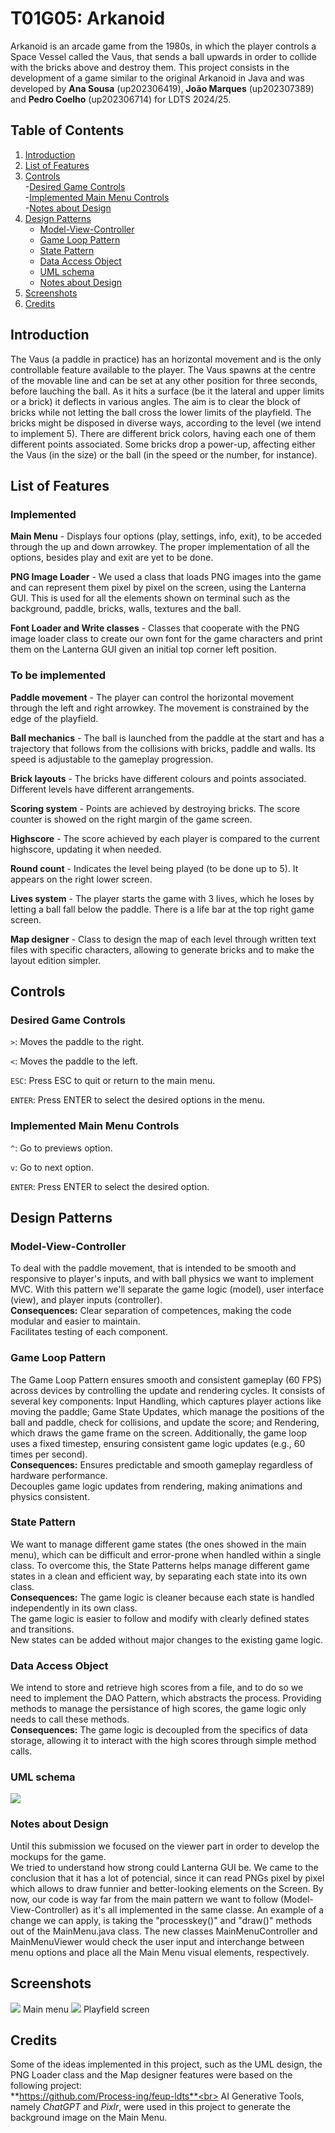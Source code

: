 # T01G05: Arkanoid
Arkanoid is an arcade game from the 1980s, in which the player controls a Space Vessel called the Vaus, that sends a ball upwards in order to collide with the bricks above and destroy them.
This project consists in the development of a game similar to the original Arkanoid in Java and was developed by **Ana Sousa** (up202306419), **João Marques** (up202307389) and **Pedro Coelho** (up202306714) for LDTS 2024/25.
## Table of Contents
1. [Introduction](#introduction)
2. [List of Features](#list-of-features)
3. [Controls](#controls)<br>
   -[Desired Game Controls](#desired-game-controls)<br>
   -[Implemented Main Menu Controls](#implemented-main-menu-controls)<br>
   -[Notes about Design](#notes-about-design)<br>
4. [Design Patterns](#design-patterns)<br>
   - [Model-View-Controller](#model-view-controller)<br>
   - [Game Loop Pattern](#game-loop-pattern)<br>
   - [State Pattern](#state-pattern)<br>
   - [Data Access Object](#data-access-object)<br>
   - [UML schema](#uml-schema)<br>
   - [Notes about Design](#notes-about-design)<br>
4. [Screenshots](#screenshots)
5. [Credits](#credits)

## Introduction
The Vaus (a paddle in practice) has an horizontal movement and is the only controllable feature available to the player. The Vaus spawns at the centre of the movable line and can be set at any other position for three seconds, before lauching the ball. As it hits a surface (be it the lateral and upper limits or a brick) it deflects in various angles. The aim is to clear the block of bricks while not letting the ball cross the lower limits of the playfield.
The bricks might be disposed in diverse ways, according to the level (we intend to implement 5). There are different brick colors, having each one of them different points associated. Some bricks drop a power-up, affecting either the Vaus (in the size) or the ball (in the speed or the number, for instance).

## List of Features
### Implemented
**Main Menu** - Displays four options (play, settings, info, exit), to be acceded through the up and down arrowkey. The proper implementation of all the options, besides play and exit are yet to be done.

**PNG Image Loader** - We used a class that loads PNG images into the game and can represent them pixel by pixel on the screen, using the Lanterna GUI. This is used for all the elements shown on terminal such as the background, paddle, bricks, walls, textures and the ball.

**Font Loader and Write classes** - Classes that cooperate with the PNG image loader class to create our own font for the game characters and print them on the Lanterna GUI given an initial top corner left position.

### To be implemented
**Paddle movement** - The player can control the horizontal movement through the left and right arrowkey. The movement is constrained by the edge of the playfield.

**Ball mechanics** - The ball is launched from the paddle at the start and has a trajectory that follows from the collisions with bricks, paddle and walls. Its speed is adjustable to the gameplay progression.

**Brick layouts** - The bricks have different colours and points associated. Different levels have different arrangements.

**Scoring system** - Points are achieved by destroying bricks. The score counter is showed on the right margin of the game screen.

**Highscore** - The score achieved by each player is compared to the current highscore, updating it when needed.

**Round count** - Indicates the level being played (to be done up to 5). It appears on the right lower screen.

**Lives system** - The player starts the game with 3 lives, which he loses by letting a ball fall below the paddle. There is a life bar at the top right game screen.

**Map designer** - Class to design the map of each level through written text files with specific characters, allowing to generate bricks and to make the layout edition simpler.

## Controls
### Desired Game Controls
`>`: Moves the paddle to the right.

`<`: Moves the paddle to the left.

`ESC`: Press ESC to quit or return to the main menu.

`ENTER`: Press ENTER to select the desired options in the menu.

### Implemented Main Menu Controls
`^`: Go to previews option.

`v`: Go to next option.

`ENTER`: Press ENTER to select the desired option.

## Design Patterns
### Model-View-Controller
To deal with the paddle movement, that is intended to be smooth and responsive to player's inputs, and with ball physics we want to implement MVC.
With this pattern we'll separate the game logic (model), user interface (view), and player inputs (controller).<br>
**Consequences:**
Clear separation of competences, making the code modular and easier to maintain.<br>
Facilitates testing of each component.


### Game Loop Pattern 
The Game Loop Pattern ensures smooth and consistent gameplay (60 FPS) across devices by controlling the update and rendering cycles. It consists of several key components: Input Handling, which captures player actions like moving the paddle; Game State Updates, which manage the positions of the ball and paddle, check for collisions, and update the score; and Rendering, which draws the game frame on the screen. Additionally, the game loop uses a fixed timestep, ensuring consistent game logic updates (e.g., 60 times per second).<br>
**Consequences:**
Ensures predictable and smooth gameplay regardless of hardware performance.<br>
Decouples game logic updates from rendering, making animations and physics consistent.

### State Pattern
We want to manage different game states (the ones showed in the main menu), which can be difficult and error-prone when handled within a single class. To overcome this, the State Patterns helps manage different game states in a clean and efficient way, by separating each state into its own class.<br>
**Consequences:**
The game logic is cleaner because each state is handled independently in its own class.<br>
The game logic is easier to follow and modify with clearly defined states and transitions.<br>
New states can be added without major changes to the existing game logic.

### Data Access Object
We intend to store and retrieve high scores from a file, and to do so we need to implement the DAO Pattern, which abstracts the process. Providing methods to manage the persistance of high scores, the game logic only needs to call these methods.<br>
**Consequences:**
The game logic is decoupled from the specifics of data storage, allowing it to interact with the high scores through simple method calls.

### UML schema
![](https://i.imgur.com/XyEwLM1.png)

### Notes about Design
Until this submission we focused on the viewer part in order to develop the mockups for the game. <br>
We tried to understand how strong could Lanterna GUI be. We came to the conclusion that it has a lot of potencial, since it can read PNGs pixel by pixel which allows to draw funnier and better-looking elements on the Screen. By now, our code is way far from the main pattern we want to follow (Model-View-Controller) as it's all implemented in the same classe. 
An example of a change we can apply, is taking the "processkey()" and "draw()" methods out of the MainMenu.java class. The new classes MainMenuController and MainMenuViewer would check the user input and interchange between menu options and place all the Main Menu visual elements, respectively.

## Screenshots
![](https://i.imgur.com/ekAYUPW.png)
Main menu
![](https://i.imgur.com/GVFOo90.png)
Playfield screen

## Credits
Some of the ideas implemented in this project, such as the UML design, the PNG Loader class and the Map designer features were based on the following project:<br>
**https://github.com/Process-ing/feup-ldts**<br>
AI Generative Tools, namely _ChatGPT_ and _Pixlr_, were used in this project to generate the background image on the Main Menu.
